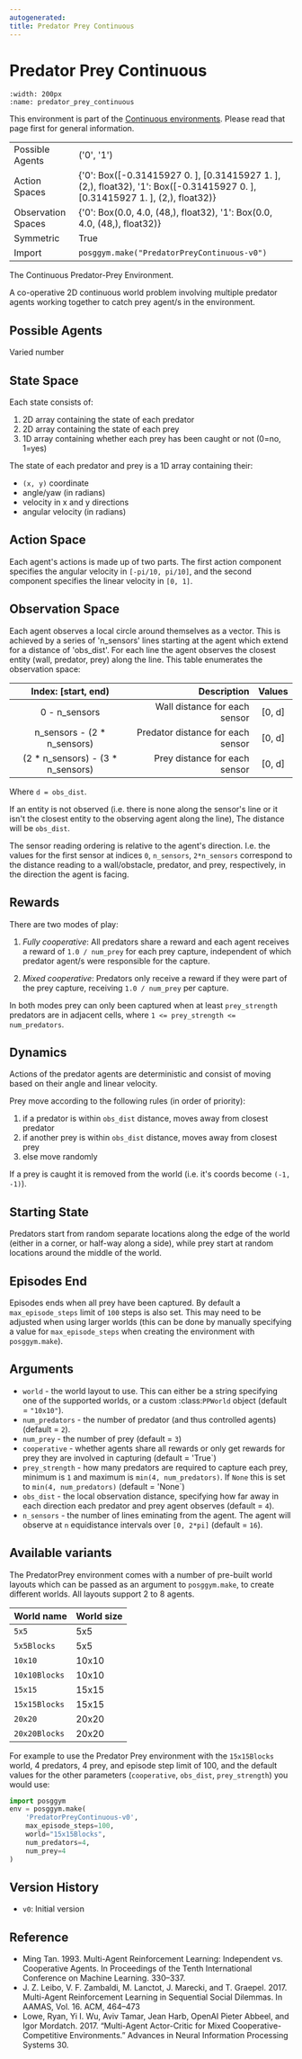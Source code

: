 ```yaml
---
autogenerated:
title: Predator Prey Continuous
---
```


# Predator Prey Continuous

```{figure} ../../_static/videos/continuous/predator_prey_continuous.gif
:width: 200px
:name: predator_prey_continuous
```

This environment is part of the <a href='..'>Continuous environments</a>. Please read that page first for general information.

|   |   |
|---|---|
| Possible Agents | ('0', '1') |
| Action Spaces | {'0': Box([-0.31415927  0.        ], [0.31415927 1.        ], (2,), float32), '1': Box([-0.31415927  0.        ], [0.31415927 1.        ], (2,), float32)} |
| Observation Spaces | {'0': Box(0.0, 4.0, (48,), float32), '1': Box(0.0, 4.0, (48,), float32)} |
| Symmetric | True |
| Import | `posggym.make("PredatorPreyContinuous-v0")` |


The Continuous Predator-Prey Environment.

A co-operative 2D continuous world problem involving multiple predator agents
working together to catch prey agent/s in the environment.

Possible Agents
---------------
Varied number

State Space
-----------
Each state consists of:

1. 2D array containing the state of each predator
2. 2D array containing the state of each prey
3. 1D array containing whether each prey has been caught or not (0=no, 1=yes)

The state of each predator and prey is a 1D array containing their:

- `(x, y)` coordinate
- angle/yaw (in radians)
- velocity in x and y directions
- angular velocity (in radians)

Action Space
------------
Each agent's actions is made up of two parts. The first action component specifies
the angular velocity in `[-pi/10, pi/10]`, and the second component specifies the
linear velocity in `[0, 1]`.

Observation Space
-----------------
Each agent observes a local circle around themselves as a vector. This is achieved
by a series of 'n_sensors' lines starting at the agent which extend for a distance
of 'obs_dist'. For each line the agent observes the closest entity (wall, predator,
prey) along the line. This table enumerates the observation space:

|        Index: [start, end)        | Description                       | Values |
| :-------------------------------: | --------------------------------: | :----: |
|           0 - n_sensors           | Wall distance for each sensor     | [0, d] |
|    n_sensors - (2 * n_sensors)    | Predator distance for each sensor | [0, d] |
| (2 * n_sensors) - (3 * n_sensors) | Prey distance for each sensor     | [0, d] |


Where `d = obs_dist`.

If an entity is not observed (i.e. there is none along the sensor's line or it
isn't the closest entity to the observing agent along the line), The distance will
be `obs_dist`.

The sensor reading ordering is relative to the agent's direction. I.e. the values
for the first sensor at indices `0`, `n_sensors`, `2*n_sensors` correspond to the
distance reading to a wall/obstacle, predator, and prey, respectively, in the
direction the agent is facing.

Rewards
-------
There are two modes of play:

1. *Fully cooperative*: All predators share a reward and each agent receives
a reward of `1.0 / num_prey` for each prey capture, independent of which
predator agent/s were responsible for the capture.

2. *Mixed cooperative*: Predators only receive a reward if they were part
of the prey capture, receiving `1.0 / num_prey` per capture.

In both modes prey can only been captured when at least `prey_strength`
predators are in adjacent cells, where `1 <= prey_strength <= num_predators`.

Dynamics
--------
Actions of the predator agents are deterministic and consist of moving based on
their angle and linear velocity.

Prey move according to the following rules (in order of priority):

1. if a predator is within `obs_dist` distance, moves away from closest predator
2. if another prey is within `obs_dist` distance, moves away from closest prey
3. else move randomly

If a prey is caught it is removed from the world (i.e. it's coords become
`(-1, -1)`).

Starting State
--------------
Predators start from random separate locations along the edge of the world
(either in a corner, or half-way along a side), while prey start at random locations
around the middle of the world.

Episodes End
------------
Episodes ends when all prey have been captured. By default a `max_episode_steps`
limit of `100` steps is also set. This may need to be adjusted when using larger
worlds (this can be done by manually specifying a value for `max_episode_steps` when
creating the environment with `posggym.make`).

Arguments
---------

- `world` - the world layout to use. This can either be a string specifying one of
    the supported worlds, or a custom :class:`PPWorld` object (default = `"10x10"`).
- `num_predators` - the number of predator (and thus controlled agents)
    (default = `2`).
- `num_prey` - the number of prey (default = `3`)
- `cooperative` - whether agents share all rewards or only get rewards for prey they
    are involved in capturing (default = 'True`)
- `prey_strength` - how many predators are required to capture each prey, minimum is
    `1` and maximum is `min(4, num_predators)`. If `None` this is set to
    `min(4, num_predators)` (default = 'None`)
- `obs_dist` - the local observation distance, specifying how far away in each
    direction each predator and prey agent observes (default = `4`).
- `n_sensors` - the number of lines eminating from the agent. The agent will observe
    at `n` equidistance intervals over `[0, 2*pi]` (default = `16`).

Available variants
------------------

The PredatorPrey environment comes with a number of pre-built world layouts which
can be passed as an argument to `posggym.make`, to create different worlds. All
layouts support 2 to 8 agents.

| World name         | World size |
|-------------------|-----------|
| `5x5`             | 5x5       |
| `5x5Blocks`       | 5x5       |
| `10x10`           | 10x10     |
| `10x10Blocks`     | 10x10     |
| `15x15`           | 15x15     |
| `15x15Blocks`     | 15x15     |
| `20x20`           | 20x20     |
| `20x20Blocks`     | 20x20     |


For example to use the Predator Prey environment with the `15x15Blocks` world, 4
predators, 4 prey, and episode step limit of 100, and the default values for the
other parameters (`cooperative`, `obs_dist`, `prey_strength`) you would use:

```python
import posggym
env = posggym.make(
    'PredatorPreyContinuous-v0',
    max_episode_steps=100,
    world="15x15Blocks",
    num_predators=4,
    num_prey=4
)
```

Version History
---------------
- `v0`: Initial version

Reference
---------
- Ming Tan. 1993. Multi-Agent Reinforcement Learning: Independent vs. Cooperative
  Agents. In Proceedings of the Tenth International Conference on Machine Learning.
  330–337.
- J. Z. Leibo, V. F. Zambaldi, M. Lanctot, J. Marecki, and T. Graepel. 2017.
  Multi-Agent Reinforcement Learning in Sequential Social Dilemmas. In AAMAS,
  Vol. 16. ACM, 464–473
- Lowe, Ryan, Yi I. Wu, Aviv Tamar, Jean Harb, OpenAI Pieter Abbeel, and Igor
  Mordatch. 2017. “Multi-Agent Actor-Critic for Mixed Cooperative-Competitive
  Environments.” Advances in Neural Information Processing Systems 30.
